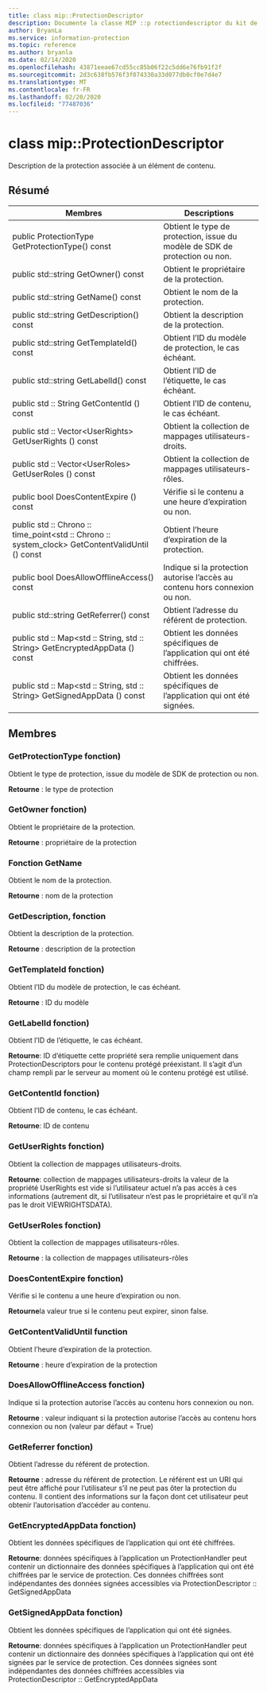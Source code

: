 ```yaml
---
title: class mip::ProtectionDescriptor
description: Documente la classe MIP ::p rotectiondescriptor du kit de développement logiciel (SDK) Microsoft Information Protection (MIP).
author: BryanLa
ms.service: information-protection
ms.topic: reference
ms.author: bryanla
ms.date: 02/14/2020
ms.openlocfilehash: 43871eeae67cd55cc85b06f22c5dd6e76fb91f2f
ms.sourcegitcommit: 2d3c638fb576f3f074330a33d077db0cf0e7d4e7
ms.translationtype: MT
ms.contentlocale: fr-FR
ms.lasthandoff: 02/20/2020
ms.locfileid: "77487036"
---
```

# <a name="class-mipprotectiondescriptor"></a>class mip::ProtectionDescriptor 
Description de la protection associée à un élément de contenu.
  
## <a name="summary"></a>Résumé
 Membres                        | Descriptions                                
--------------------------------|---------------------------------------------
public ProtectionType GetProtectionType() const  |  Obtient le type de protection, issue du modèle de SDK de protection ou non.
public std::string GetOwner() const  |  Obtient le propriétaire de la protection.
public std::string GetName() const  |  Obtient le nom de la protection.
public std::string GetDescription() const  |  Obtient la description de la protection.
public std::string GetTemplateId() const  |  Obtient l’ID du modèle de protection, le cas échéant.
public std::string GetLabelId() const  |  Obtient l’ID de l’étiquette, le cas échéant.
public std :: String GetContentId () const  |  Obtient l’ID de contenu, le cas échéant.
public std :: Vector\<UserRights\> GetUserRights () const  |  Obtient la collection de mappages utilisateurs-droits.
public std :: Vector\<UserRoles\> GetUserRoles () const  |  Obtient la collection de mappages utilisateurs-rôles.
public bool DoesContentExpire () const  |  Vérifie si le contenu a une heure d’expiration ou non.
public std :: Chrono :: time_point\<std :: Chrono :: system_clock\> GetContentValidUntil () const  |  Obtient l’heure d’expiration de la protection.
public bool DoesAllowOfflineAccess() const  |  Indique si la protection autorise l’accès au contenu hors connexion ou non.
public std::string GetReferrer() const  |  Obtient l’adresse du référent de protection.
public std :: Map\<std :: String, std :: String\> GetEncryptedAppData () const  |  Obtient les données spécifiques de l’application qui ont été chiffrées.
public std :: Map\<std :: String, std :: String\> GetSignedAppData () const  |  Obtient les données spécifiques de l’application qui ont été signées.
  
## <a name="members"></a>Membres
  
### <a name="getprotectiontype-function"></a>GetProtectionType fonction)
Obtient le type de protection, issue du modèle de SDK de protection ou non.

  
**Retourne** : le type de protection
  
### <a name="getowner-function"></a>GetOwner fonction)
Obtient le propriétaire de la protection.

  
**Retourne** : propriétaire de la protection
  
### <a name="getname-function"></a>Fonction GetName
Obtient le nom de la protection.

  
**Retourne** : nom de la protection
  
### <a name="getdescription-function"></a>GetDescription, fonction
Obtient la description de la protection.

  
**Retourne** : description de la protection
  
### <a name="gettemplateid-function"></a>GetTemplateId fonction)
Obtient l’ID du modèle de protection, le cas échéant.

  
**Retourne** : ID du modèle
  
### <a name="getlabelid-function"></a>GetLabelId fonction)
Obtient l’ID de l’étiquette, le cas échéant.

  
**Retourne**: ID d’étiquette cette propriété sera remplie uniquement dans ProtectionDescriptors pour le contenu protégé préexistant. Il s’agit d’un champ rempli par le serveur au moment où le contenu protégé est utilisé.
  
### <a name="getcontentid-function"></a>GetContentId fonction)
Obtient l’ID de contenu, le cas échéant.

  
**Retourne**: ID de contenu
  
### <a name="getuserrights-function"></a>GetUserRights fonction)
Obtient la collection de mappages utilisateurs-droits.

  
**Retourne**: collection de mappages utilisateurs-droits la valeur de la propriété UserRights est vide si l’utilisateur actuel n’a pas accès à ces informations (autrement dit, si l’utilisateur n’est pas le propriétaire et qu’il n’a pas le droit VIEWRIGHTSDATA).
  
### <a name="getuserroles-function"></a>GetUserRoles fonction)
Obtient la collection de mappages utilisateurs-rôles.

  
**Retourne** : la collection de mappages utilisateurs-rôles
  
### <a name="doescontentexpire-function"></a>DoesContentExpire fonction)
Vérifie si le contenu a une heure d’expiration ou non.

  
**Retourne**la valeur true si le contenu peut expirer, sinon false.
  
### <a name="getcontentvaliduntil-function"></a>GetContentValidUntil function
Obtient l’heure d’expiration de la protection.

  
**Retourne** : heure d’expiration de la protection
  
### <a name="doesallowofflineaccess-function"></a>DoesAllowOfflineAccess fonction)
Indique si la protection autorise l’accès au contenu hors connexion ou non.

  
**Retourne** : valeur indiquant si la protection autorise l’accès au contenu hors connexion ou non (valeur par défaut = True)
  
### <a name="getreferrer-function"></a>GetReferrer fonction)
Obtient l’adresse du référent de protection.

  
**Retourne** : adresse du référent de protection. Le référent est un URI qui peut être affiché pour l’utilisateur s’il ne peut pas ôter la protection du contenu. Il contient des informations sur la façon dont cet utilisateur peut obtenir l’autorisation d’accéder au contenu.
  
### <a name="getencryptedappdata-function"></a>GetEncryptedAppData fonction)
Obtient les données spécifiques de l’application qui ont été chiffrées.

  
**Retourne**: données spécifiques à l’application un ProtectionHandler peut contenir un dictionnaire des données spécifiques à l’application qui ont été chiffrées par le service de protection. Ces données chiffrées sont indépendantes des données signées accessibles via ProtectionDescriptor :: GetSignedAppData
  
### <a name="getsignedappdata-function"></a>GetSignedAppData fonction)
Obtient les données spécifiques de l’application qui ont été signées.

  
**Retourne**: données spécifiques à l’application un ProtectionHandler peut contenir un dictionnaire des données spécifiques à l’application qui ont été signées par le service de protection. Ces données signées sont indépendantes des données chiffrées accessibles via ProtectionDescriptor :: GetEncryptedAppData